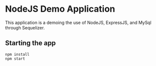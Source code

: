﻿# NodeJS Demo Application

This application is a demoing the use of NodeJS, ExpressJS, and MySql through Sequelizer.

## Starting the app
```
npm install
npm start
```